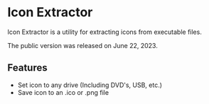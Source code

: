 # Icon Extractor
Icon Extractor is a utility for extracting icons from executable files.

The public version was released on June 22, 2023.
## Features
 - Set icon to any drive (Including DVD's, USB, etc.)
 - Save icon to an .ico or .png file
